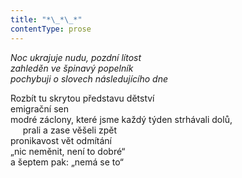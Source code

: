 ```yaml
---
title: "*\_*\_*"
contentType: prose
---
```


<section>

_Noc ukrajuje nudu, pozdní lítost  
zahleděn ve špinavý popelník  
pochybuji o slovech následujícího dne_

Rozbít tu skrytou představu dětství  
emigrační sen  
modré záclony, které jsme každý týden strhávali dolů,  
     prali a zase věšeli zpět  
pronikavost vět odmítání  
„nic neměnit, není to dobré“  
a šeptem pak: „nemá se to“

</section>
